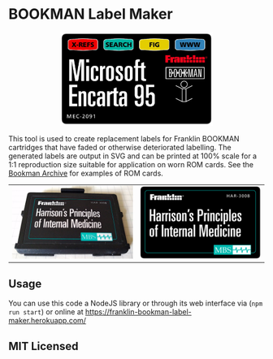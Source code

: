 # BOOKMAN Label Maker

<center><img src="sample-label.jpg" width="300"></center>

This tool is used to create replacement labels for Franklin BOOKMAN cartridges that have faded or otherwise deteriorated labelling. The generated labels are output in SVG and can be printed at 100% scale for a 1:1 reproduction size suitable for application on worn ROM cards. See the [Bookman Archive](https://jsyang.ca/franklin-electronics/carts) for examples of ROM cards.

<table>
  <tr>
    <td width="50%"><img src="mbs-label-real.jpg"></td>
    <td width="50%"><img src="mbs-label-repro.png"></td>
  </tr>
</table>

## Usage
You can use this code a NodeJS library or through its web interface via (`npm run start`) or online at https://franklin-bookman-label-maker.herokuapp.com/

## MIT Licensed
